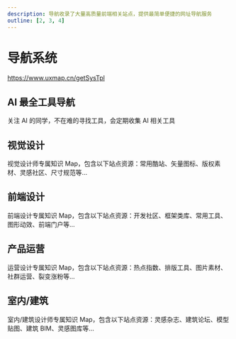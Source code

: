 ```yaml
---
description: 导航收录了大量高质量前端相关站点，提供最简单便捷的网址导航服务
outline: [2, 3, 4]
---
```


# 导航系统

https://www.uxmap.cn/getSysTpl

## AI 最全工具导航

关注 AI 的同学，不在难的寻找工具，会定期收集 AI 相关工具

## 视觉设计

视觉设计师专属知识 Map，包含以下站点资源：常用酷站、矢量图标、版权素材、灵感社区、尺寸规范等…

## 前端设计

前端设计专属知识 Map，包含以下站点资源：开发社区、框架类库、常用工具、图形动效、前端门户等…

## 产品运营

运营设计专属知识 Map，包含以下站点资源：热点指数、排版工具、图片素材、社群运营、裂变涨粉等…

## 室内/建筑

室内/建筑设计师专属知识 Map，包含以下站点资源：灵感杂志、建筑论坛、模型贴图、建筑 BIM、灵感图库等…
